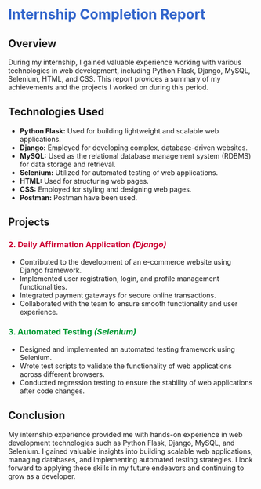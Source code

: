 <!DOCTYPE html>
<html lang="en">
<head>
<meta charset="UTF-8">
<meta name="viewport" content="width=device-width, initial-scale=1.0">
<title>Internship Completion Report</title>
</head>
<body>

<h1 style="color: #3366cc;">Internship Completion Report</h1>

<h2>Overview</h2>
<p>During my internship, I gained valuable experience working with various technologies in web development, including Python Flask, Django, MySQL, Selenium, HTML, and CSS. This report provides a summary of my achievements and the projects I worked on during this period.</p>

<h2>Technologies Used</h2>
<ul>
  <li><strong>Python Flask:</strong> Used for building lightweight and scalable web applications.</li>
  <li><strong>Django:</strong> Employed for developing complex, database-driven websites.</li>
  <li><strong>MySQL:</strong> Used as the relational database management system (RDBMS) for data storage and retrieval.</li>
  <li><strong>Selenium:</strong> Utilized for automated testing of web applications.</li>
  <li><strong>HTML:</strong> Used for structuring web pages.</li>
  <li><strong>CSS:</strong> Employed for styling and designing web pages.</li>
  <li><strong>Postman:</strong> Postman have been used.</li>
  
</ul>

<h2>Projects</h2>

<h3 style="color: #cc0033;">2. Daily Affirmation Application <span style="font-style: italic;">(Django)</span></h3>
<ul>
  <li>Contributed to the development of an e-commerce website using Django framework.</li>
  <li>Implemented user registration, login, and profile management functionalities.</li>
  <li>Integrated payment gateways for secure online transactions.</li>
  <li>Collaborated with the team to ensure smooth functionality and user experience.</li>
</ul>

<h3 style="color: #009933;">3. Automated Testing <span style="font-style: italic;">(Selenium)</span></h3>
<ul>
  <li>Designed and implemented an automated testing framework using Selenium.</li>
  <li>Wrote test scripts to validate the functionality of web applications across different browsers.</li>
  <li>Conducted regression testing to ensure the stability of web applications after code changes.</li>
</ul>

<h2>Conclusion</h2>
<p>My internship experience provided me with hands-on experience in web development technologies such as Python Flask, Django, MySQL, and Selenium. I gained valuable insights into building scalable web applications, managing databases, and implementing automated testing strategies. I look forward to applying these skills in my future endeavors and continuing to grow as a developer.</p>

</body>
</html>
